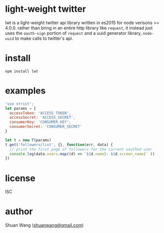 # light-weight twitter
lwt is a light-weight twitter api library written in es2015 for node
verisons >= 4.0.0. rather than bring in an entire http library like `request`,
it instead just uses the `oauth-sign` portion of `request` and a uuid
generator library, `node-uuid` to make calls to twitter's api.

# install

```
npm install lwt
```

# examples

```js
'use strict';
let params = {
  accessToken: 'ACCESS_TOKEN',
  accessSecret: 'ACCESS_SECRET',
  consumerKey: 'CONSUMER_KEY',
  consumerSecret: 'CONSUMER_SECRET'
}

let t = new T(params)
t.get('followers/list', {}, function(err, data) {
  // print the first page of followers for the current oauthed user
  console.log(data.users.map((d) => `${d.name}: ${d.screen_name}` ))
})
```

# license
ISC

# author
Shuan Wang (shuanwang@gmail.com)
